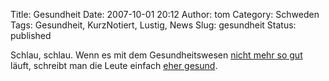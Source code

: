 Title: Gesundheit
Date: 2007-10-01 20:12
Author: tom
Category: Schweden
Tags: Gesundheit, KurzNotiert, Lustig, News
Slug: gesundheit
Status: published

Schlau, schlau. Wenn es mit dem Gesundheitswesen [nicht mehr so
gut](http://www.sr.se/cgi-bin/international/nyhetssidor/artikel.asp?nyheter=1&programid=2108&Artikel=1630189)
läuft, schreibt man die Leute einfach [eher
gesund](http://www.sr.se/cgi-bin/international/nyhetssidor/artikel.asp?nyheter=1&programid=2108&Artikel=1630786).

